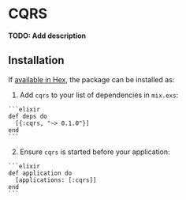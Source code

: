 # CQRS

**TODO: Add description**

## Installation

If [available in Hex](https://hex.pm/docs/publish), the package can be installed as:

  1. Add `cqrs` to your list of dependencies in `mix.exs`:

    ```elixir
    def deps do
      [{:cqrs, "~> 0.1.0"}]
    end
    ```

  2. Ensure `cqrs` is started before your application:

    ```elixir
    def application do
      [applications: [:cqrs]]
    end
    ```

